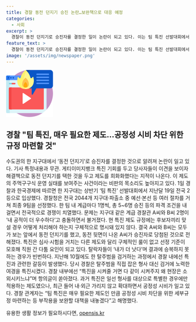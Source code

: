 ```yaml
---
title: 경찰 동전 던지기 승진 논란…보완책으로 대응 예정
categories:
  - 사회
excerpt: >
  경찰이 동전 던지기로 승진자를 결정한 일이 논란이 되고 있다. 이는 팀 특진 선발대회에서 발생한 문제로, 제도의 부작용과 공정성 시비를 일으키고 있다. 특히, 해당 제도의 구체적인 룰 부재와 모호한 선정 기준으로 인해 직원 간 갈등이 빈번히 발생하고 있는 것으로 알려졌다. 경찰 관계자는 공정성 확보를 위해 세부 규정을 마련하는 등 대책을 내놓겠다고 밝혔다. (150자)
feature_text: >
  경찰이 동전 던지기로 승진자를 결정한 일이 논란이 되고 있다. 이는 팀 특진 선발대회에서 발생한 문제로, 제도의 부작용과 공정성 시비를 일으키고 있다. 특히, 해당 제도의 구체적인 룰 부재와 모호한 선정 기준으로 인해 직원 간 갈등이 빈번히 발생하고 있는 것으로 알려졌다. 경찰 관계자는 공정성 확보를 위해 세부 규정을 마련하는 등 대책을 내놓겠다고 밝혔다. (150자)
image: '/assets/img/newspaper.png'
---
```


<p><img src="/assets/img/news.png" alt="rentncar 속보" /></p>

<h2>경찰 "팀 특진, 매우 필요한 제도…공정성 시비 차단 위한 규정 마련할 것" </h2>

<p data-ke-size="size16">수도권의 한 지구대에서 ‘동전 던지기’로 승진자를 결정한 것으로 알려져 논란이 일고 있다. 기사 특정내용과 무관. 게티이미지뱅크 특진 기회를 두고 당사자들이 이견을 보이자 해결책으로 동전 던지기를 택한 것을 두고 제도를 희화화했다는 지적이 나온다. 이 제도의 주먹구구식 운영 실태를 보여주는 사건이라는 비판의 목소리도 높아지고 있다. 1일 경찰과 한국경제에 따르면 한 지구대는 상반기 ‘팀 특진’ 선발대회에서 지난달 19일 전국 2등으로 입상했다. 경찰청은 전국 2044개 지구대·파출소 중 예선·본선 등 여러 절차를 거쳐 최종 9팀을 선정했다. 한 팀 내 계급마다 1명씩, 총 5~6명 승진 등의 파격 조건을 내걸면서 전국적으로 경쟁이 치열했다. 문제는 지구대 같은 계급 경찰관 A씨와 B씨 2명이 ‘내 공적이 더 우수하다’고 충돌하면서 불거졌다. 현 특진 제도 규정에는 후보자끼리 맞설 경우 어떻게 처리해야 하는지 구체적으로 명시돼 있지 않다. 결국 A씨와 B씨는 모두가 보는 앞에서 동전 던지기를 했고, 동전 뒷면이 나온 A씨가 승진자로 당첨된 것으로 전해졌다. 특진은 심사·시험을 거치는 다른 제도와 달리 구체적인 룰이 없고 선정 기준이 모호해 직원 간 다툼 요인이 되고 있다. 탈락자들이 ‘내가 더 낫다’며 결과에 승복하지 못하는 경우가 빈번하다. 지난해 10월에도 한 탈주범을 검거하는 과정에서 경찰 내에선 특진과 관련한 갈등이 발생했다. 당시 경찰은 탈주범을 직접 잡은 형사 대신 검거에 노력한 여경을 특진시켰다. 경찰 내부에선 “특진을 시켜줄 거면 다 같이 시켜주지 왜 현장은 소외시키느냐”며 항의글이 쏟아졌다. 과거 특진은 일선 형사를 대상으로 특별한 경우에만 적용하는 제도였으나, 최근 들어 내·외근 가리지 않고 확대하면서 공정성 시비가 일고 있다. 경찰 관계자는 “팀 특진은 매우 필요한 제도인 만큼 공정성 시비 차단을 위한 세부규정 마련하는 등 부작용을 보완할 대책을 내놓겠다”고 해명했다.</p>
유용한 생활 정보가 필요하시다면, <a href="https://opensis.kr" rel="dofollow">opensis.kr</a>


